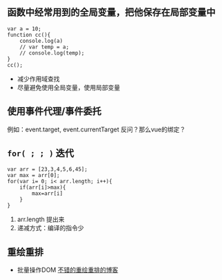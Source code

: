 
## 函数中经常用到的全局变量，把他保存在局部变量中
```
var a = 10;
function cc(){
    console.log(a)
    // var temp = a;
    // console.log(temp);
}
cc();
```
- 减少作用域查找
- 尽量避免使用全局变量，使用局部变量


## 使用事件代理/事件委托
例如：event.target, event.currentTarget
反问？那么vue的绑定？

## `for( ; ; )` 迭代
```
var arr = [23,3,4,5,6,45];
var max = arr[0];
for(var i= 0; i< arr.length; i++){
    if(arr[i]>max){
        max=arr[i]
    }
}
```
1. arr.length 提出来
2. 递减方式：编译的指令少

## 重绘重排
- 批量操作DOM
[不错的重绘重排的博客](https://www.cnblogs.com/qcloud1001/p/10265985.html)
 
